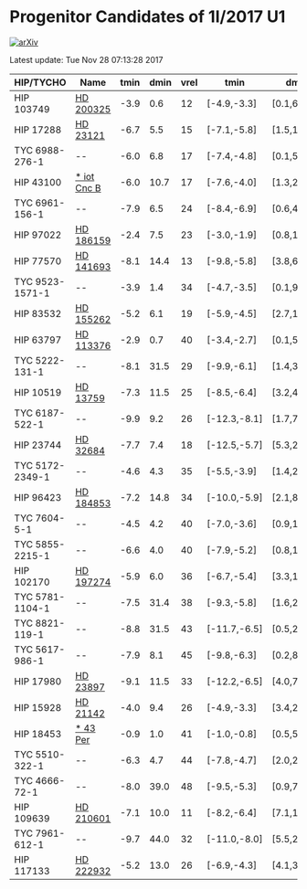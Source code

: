 # Progenitor Candidates of 1I/2017 U1

[![arXiv](http://img.shields.io/badge/arXiv-1711.09397-orange.svg?style=flat)](http://arxiv.org/abs/1711.09397)

Latest update: Tue Nov 28 07:13:28 2017

|HIP/TYCHO|Name|tmin|dmin|vrel|tmin|dmin|vrel|Ppos|Pvmed|Pdist|Pprob|
|--|--|--|--|--|--|--|--|--|--|--|--|
|  HIP 103749 |  [HD 200325](http://simbad.u-strasbg.fr/simbad/sim-id?Ident=HD%20200325) | -3.9 | 0.6 | 12 | [-4.9,-3.3] | [0.1,6.6] | [10,14] | -3.4 | -2.5 | -4.1 | -7.4 |
|  HIP 17288 |  [HD 23121](http://simbad.u-strasbg.fr/simbad/sim-id?Ident=HD%2023121) | -6.7 | 5.5 | 15 | [-7.1,-5.8] | [1.5,16.7] | [14,16] | -4.7 | -2.7 | -4.6 | -9.3 |
|  TYC 6988-276-1 |  -- | -6.0 | 6.8 | 17 | [-7.4,-4.8] | [0.1,53.4] | [14,20] | -4.9 | -2.9 | -4.7 | -9.5 |
|  HIP 43100 |  [* iot Cnc B](http://simbad.u-strasbg.fr/simbad/sim-id?Ident=*%20iot%20Cnc%20B) | -6.0 | 10.7 | 17 | [-7.6,-4.0] | [1.3,21.9] | [13,21] | -5.8 | -3.5 | -4.7 | -10.5 |
|  TYC 6961-156-1 |  -- | -7.9 | 6.5 | 24 | [-8.4,-6.9] | [0.6,40.9] | [23,25] | -6.3 | -4.3 | -5.2 | -11.4 |
|  HIP 97022 |  [HD 186159](http://simbad.u-strasbg.fr/simbad/sim-id?Ident=HD%20186159) | -2.4 | 7.5 | 23 | [-3.0,-1.9] | [0.8,12.2] | [20,26] | -6.4 | -4.1 | -4.2 | -10.7 |
|  HIP 77570 |  [HD 141693](http://simbad.u-strasbg.fr/simbad/sim-id?Ident=HD%20141693) | -8.1 | 14.4 | 13 | [-9.8,-5.8] | [3.8,65.9] | [10,17] | -6.6 | -2.6 | -4.8 | -11.3 |
|  TYC 9523-1571-1 |  -- | -3.9 | 1.4 | 34 | [-4.7,-3.5] | [0.1,9.8] | [29,38] | -7.0 | -5.9 | -4.9 | -11.9 |
|  HIP 83532 |  [HD 155262](http://simbad.u-strasbg.fr/simbad/sim-id?Ident=HD%20155262) | -5.2 | 6.1 | 19 | [-5.9,-4.5] | [2.7,10.5] | [17,22] | -7.2 | -3.6 | -4.7 | -11.9 |
|  HIP 63797 |  [HD 113376](http://simbad.u-strasbg.fr/simbad/sim-id?Ident=HD%20113376) | -2.9 | 0.7 | 40 | [-3.4,-2.7] | [0.1,5.9] | [36,44] | -7.2 | -6.6 | -4.8 | -12.0 |
|  TYC 5222-131-1 |  -- | -8.1 | 31.5 | 29 | [-9.9,-6.1] | [1.4,315.7] | [25,45] | -7.2 | -5.0 | -5.5 | -12.5 |
|  HIP 10519 |  [HD 13759](http://simbad.u-strasbg.fr/simbad/sim-id?Ident=HD%2013759) | -7.3 | 11.5 | 25 | [-8.5,-6.4] | [3.2,40.9] | [22,27] | -7.4 | -4.2 | -5.2 | -12.5 |
|  TYC 6187-522-1 |  -- | -9.9 | 9.2 | 26 | [-12.3,-8.1] | [1.7,74.6] | [20,35] | -7.5 | -4.8 | -5.5 | -13.0 |
|  HIP 23744 |  [HD 32684](http://simbad.u-strasbg.fr/simbad/sim-id?Ident=HD%2032684) | -7.7 | 7.4 | 18 | [-12.5,-5.7] | [5.3,23.1] | [11,24] | -7.8 | -4.7 | -4.9 | -12.7 |
|  TYC 5172-2349-1 |  -- | -4.6 | 4.3 | 35 | [-5.5,-3.9] | [1.4,20.8] | [30,40] | -8.1 | -5.9 | -5.1 | -13.2 |
|  HIP 96423 |  [HD 184853](http://simbad.u-strasbg.fr/simbad/sim-id?Ident=HD%20184853) | -7.2 | 14.8 | 34 | [-10.0,-5.9] | [2.1,82.5] | [31,39] | -8.4 | -5.4 | -5.4 | -13.8 |
|  TYC 7604-5-1 |  -- | -4.5 | 4.2 | 40 | [-7.0,-3.6] | [0.9,17.4] | [25,49] | -8.4 | -6.1 | -5.2 | -13.6 |
|  TYC 5855-2215-1 |  -- | -6.6 | 4.0 | 40 | [-7.9,-5.2] | [0.8,121.5] | [39,48] | -8.9 | -6.5 | -5.5 | -14.3 |
|  HIP 102170 |  [HD 197274](http://simbad.u-strasbg.fr/simbad/sim-id?Ident=HD%20197274) | -5.9 | 6.0 | 36 | [-6.7,-5.4] | [3.3,12.3] | [35,36] | -9.0 | -5.8 | -5.3 | -14.4 |
|  TYC 5781-1104-1 |  -- | -7.5 | 31.4 | 38 | [-9.3,-5.8] | [1.6,224.1] | [35,45] | -9.0 | -5.8 | -5.5 | -14.5 |
|  TYC 8821-119-1 |  -- | -8.8 | 31.5 | 43 | [-11.7,-6.5] | [0.5,229.3] | [35,60] | -9.1 | -6.9 | -5.9 | -14.7 |
|  TYC 5617-986-1 |  -- | -7.9 | 8.1 | 45 | [-9.8,-6.3] | [0.2,82.5] | [40,53] | -9.1 | -7.2 | -5.7 | -14.8 |
|  HIP 17980 |  [HD 23897](http://simbad.u-strasbg.fr/simbad/sim-id?Ident=HD%2023897) | -9.1 | 11.5 | 33 | [-12.2,-6.5] | [4.0,72.8] | [30,38] | -9.2 | -5.9 | -5.6 | -14.8 |
|  HIP 15928 |  [HD 21142](http://simbad.u-strasbg.fr/simbad/sim-id?Ident=HD%2021142) | -4.0 | 9.4 | 26 | [-4.9,-3.3] | [3.4,29.4] | [23,29] | -9.5 | -4.6 | -4.7 | -14.2 |
|  HIP 18453 |  [* 43 Per](http://simbad.u-strasbg.fr/simbad/sim-id?Ident=*%2043%20Per) | -0.9 | 1.0 | 41 | [-1.0,-0.8] | [0.5,5.1] | [41,43] | -9.5 | -6.6 | -3.8 | -13.4 |
|  TYC 5510-322-1 |  -- | -6.3 | 4.7 | 44 | [-7.8,-4.7] | [2.0,212.6] | [39,52] | -9.6 | -7.1 | -5.7 | -15.1 |
|  TYC 4666-72-1 |  -- | -8.0 | 39.0 | 48 | [-9.5,-5.3] | [0.9,702.1] | [44,85] | -9.6 | -8.0 | -5.9 | -15.3 |
|  HIP 109639 |  [HD 210601](http://simbad.u-strasbg.fr/simbad/sim-id?Ident=HD%20210601) | -7.1 | 10.0 | 11 | [-8.2,-6.4] | [7.1,15.6] | [10,12] | -9.8 | -2.3 | -4.4 | -14.3 |
|  TYC 7961-612-1 |  -- | -9.7 | 44.0 | 32 | [-11.0,-8.0] | [5.5,214.5] | [29,37] | -10.0 | -5.6 | -5.7 | -15.5 |
|  HIP 117133 |  [HD 222932](http://simbad.u-strasbg.fr/simbad/sim-id?Ident=HD%20222932) | -5.2 | 13.0 | 26 | [-6.9,-4.3] | [4.1,38.5] | [25,29] | -10.0 | -4.5 | -4.9 | -15.0 |
